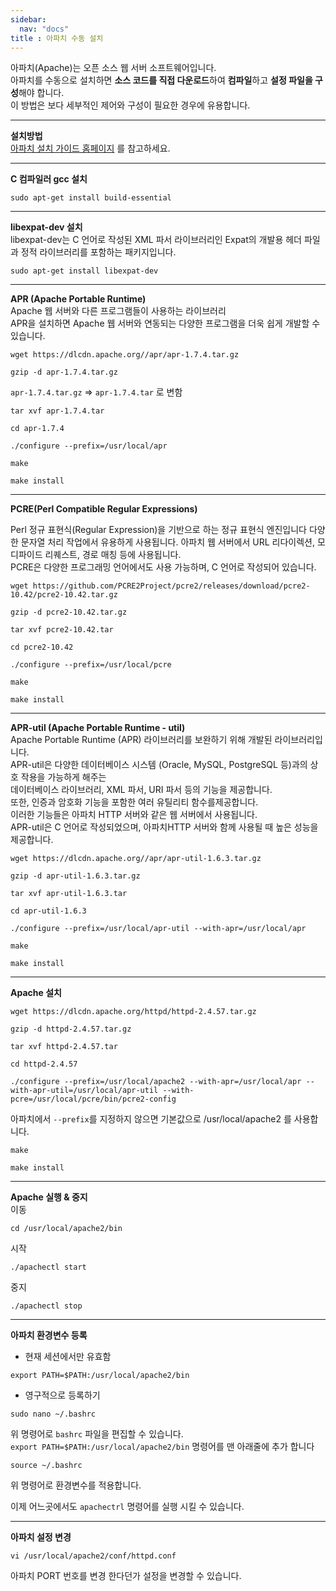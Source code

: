 ```yaml
---
sidebar:
  nav: "docs"
title : 아파치 수동 설치
---
```


아파치(Apache)는 오픈 소스 웹 서버 소프트웨어입니다.    
아파치를 수동으로 설치하면 **소스 코드를 직접 다운로드**하여 **컴파일**하고 **설정 파일을 구성**해야 합니다.    
이 방법은 보다 세부적인 제어와 구성이 필요한 경우에 유용합니다.   

---

**설치방법**   
[아파치 설치 가이드 홈페이지](https://httpd.apache.org/docs/2.4/en/install.html) 를 참고하세요.

---

**C 컴파일러 gcc 설치**
```
sudo apt-get install build-essential
```

---

**libexpat-dev 설치**   
libexpat-dev는 C 언어로 작성된 XML 파서 라이브러리인 Expat의 개발용 헤더 파일과 정적 라이브러리를 포함하는 패키지입니다.
```
sudo apt-get install libexpat-dev
```

---

**APR (Apache Portable Runtime)**   
Apache 웹 서버와 다른 프로그램들이 사용하는 라이브러리   
APR을 설치하면 Apache 웹 서버와 연동되는 다양한 프로그램을 더욱 쉽게 개발할 수 있습니다.    

```
wget https://dlcdn.apache.org//apr/apr-1.7.4.tar.gz
```
```
gzip -d apr-1.7.4.tar.gz
```

`apr-1.7.4.tar.gz` => `apr-1.7.4.tar` 로 변함

```
tar xvf apr-1.7.4.tar
```
```
cd apr-1.7.4
```
```
./configure --prefix=/usr/local/apr
```
```
make
```
```
make install
```

---

**PCRE(Perl Compatible Regular Expressions)**  
   
Perl 정규 표현식(Regular Expression)을 기반으로 하는 정규 표현식 엔진입니다
다양한 문자열 처리 작업에서 유용하게 사용됩니다. 
아파치 웹 서버에서 URL 리다이렉션, 모디파이드 리퀘스트, 경로 매칭 등에 사용됩니다.   
PCRE은 다양한 프로그래밍 언어에서도 사용 가능하며, C 언어로 작성되어 있습니다.   

```
wget https://github.com/PCRE2Project/pcre2/releases/download/pcre2-10.42/pcre2-10.42.tar.gz
```
```
gzip -d pcre2-10.42.tar.gz
```
```
tar xvf pcre2-10.42.tar
```
```
cd pcre2-10.42
```
```
./configure --prefix=/usr/local/pcre
```
```
make
```
```
make install
```

---

**APR-util (Apache Portable Runtime - util)**    
Apache Portable Runtime (APR) 라이브러리를 보완하기 위해 개발된 라이브러리입니다.         
APR-util은 다양한 데이터베이스 시스템 (Oracle, MySQL, PostgreSQL 등)과의 상호 작용을 가능하게 해주는    
데이터베이스 라이브러리, XML 파서, URI 파서 등의 기능을 제공합니다.   
또한, 인증과 암호화 기능을 포함한 여러 유틸리티 함수를제공합니다.   
이러한 기능들은 아파치 HTTP 서버와 같은 웹 서버에서 사용됩니다.   
APR-util은 C 언어로 작성되었으며, 아파치HTTP 서버와 함께 사용될 때 높은 성능을 제공합니다.     

```
wget https://dlcdn.apache.org//apr/apr-util-1.6.3.tar.gz
```
```
gzip -d apr-util-1.6.3.tar.gz
```
```
tar xvf apr-util-1.6.3.tar
```
```
cd apr-util-1.6.3
```
```
./configure --prefix=/usr/local/apr-util --with-apr=/usr/local/apr
```
```
make
```
```
make install
```

---

**Apache 설치**

```
wget https://dlcdn.apache.org/httpd/httpd-2.4.57.tar.gz
```

```
gzip -d httpd-2.4.57.tar.gz
```

```
tar xvf httpd-2.4.57.tar   
```

```
cd httpd-2.4.57
```

```
./configure --prefix=/usr/local/apache2 --with-apr=/usr/local/apr --with-apr-util=/usr/local/apr-util --with-pcre=/usr/local/pcre/bin/pcre2-config
```

아파치에서 `--prefix`를 지정하지 않으면 기본값으로 /usr/local/apache2 를 사용합니다.   

```
make
```
```
make install
```

--- 

**Apache 실행 & 중지**    
이동

```
cd /usr/local/apache2/bin
```

시작
```
./apachectl start
```

중지
```
./apachectl stop
```

--- 

**아파치 환경변수 등록**     

 + 현재 세션에서만 유효함   

```
export PATH=$PATH:/usr/local/apache2/bin
```   
   
 + 영구적으로 등록하기   

```
sudo nano ~/.bashrc
```
위 명령어로 `bashrc` 파일을 편집할 수 있습니다.   
`export PATH=$PATH:/usr/local/apache2/bin` 명령어를 맨 아래줄에 추가 합니다

```
source ~/.bashrc
```
위 명령어로 환경변수를 적용합니다.

이제 어느곳에서도 `apachectrl` 명령어를 실행 시킬 수 있습니다.

---

**아파치 설정 변경**

```
vi /usr/local/apache2/conf/httpd.conf
```
아파치 PORT 번호를 변경 한다던가 설정을 변경할 수 있습니다.










